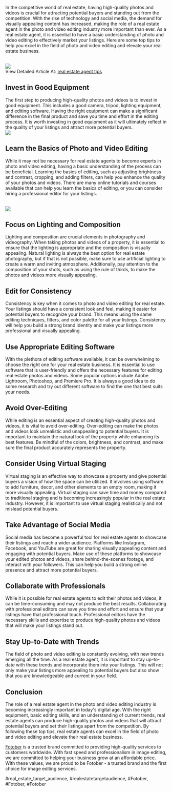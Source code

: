 <p>In the competitive world of real estate, having high-quality photos and videos is crucial for attracting potential buyers and standing out from the competition. With the rise of technology and social media, the demand for visually appealing content has increased, making the role of a real estate agent in the photo and video editing industry more important than ever. As a real estate agent, it is essential to have a basic understanding of photo and video editing to effectively market your listings. Here are some top tips to help you excel in the field of photo and video editing and elevate your real estate business.</p><br><img src="https://fotober.com/_next/image?url=https%3A%2F%2Fapi-fotober.fotober.com%2Fassets%2Ffe75c3cf-c7c3-426d-accd-26881d9b8320&w=828&q=75"></br>
View Detailed Article At: <a href="https://fotober.com/real-estate-agent-tips">real estate agent tips</a><h2>Invest in Good Equipment</h2><p>The first step to producing high-quality photos and videos is to invest in good equipment. This includes a good camera, tripod, lighting equipment, and editing software. Having the right equipment can make a significant difference in the final product and save you time and effort in the editing process. It is worth investing in good equipment as it will ultimately reflect in the quality of your listings and attract more potential buyers.<br><img src="https://api-fotober.fotober.com/assets/ea06046d-5eab-4c48-97f8-40a0a2fa8057.jpg?width=1200&height=800"></br><h2>Learn the Basics of Photo and Video Editing</h2><p>While it may not be necessary for real estate agents to become experts in photo and video editing, having a basic understanding of the process can be beneficial. Learning the basics of editing, such as adjusting brightness and contrast, cropping, and adding filters, can help you enhance the quality of your photos and videos. There are many online tutorials and courses available that can help you learn the basics of editing, or you can consider hiring a professional editor for your listings.</p><br><img src="https://api-fotober.fotober.com/assets/7b455f69-6dfb-4290-a299-01e764f5f859.jpg?width=1200&height=800"></br><h2>Focus on Lighting and Composition</h2><p>Lighting and composition are crucial elements in photography and videography. When taking photos and videos of a property, it is essential to ensure that the lighting is appropriate and the composition is visually appealing. Natural lighting is always the best option for real estate photography, but if that is not possible, make sure to use artificial lighting to create a warm and inviting atmosphere. Additionally, pay attention to the composition of your shots, such as using the rule of thirds, to make the photos and videos more visually appealing.<h2>Edit for Consistency</h2><p>Consistency is key when it comes to photo and video editing for real estate. Your listings should have a consistent look and feel, making it easier for potential buyers to recognize your brand. This means using the same editing techniques, filters, and color palette for all your listings. Consistency will help you build a strong brand identity and make your listings more professional and visually appealing.</p><h2>Use Appropriate Editing Software</h2><p>With the plethora of editing software available, it can be overwhelming to choose the right one for your real estate business. It is essential to use software that is user-friendly and offers the necessary features for editing real estate photos and videos. Some popular options include Adobe Lightroom, Photoshop, and Premiere Pro. It is always a good idea to do some research and try out different software to find the one that best suits your needs.<h2>Avoid Over-Editing</h2><p>While editing is an essential aspect of creating high-quality photos and videos, it is vital to avoid over-editing. Over-editing can make the photos and videos look unrealistic and unappealing to potential buyers. It is important to maintain the natural look of the property while enhancing its best features. Be mindful of the colors, brightness, and contrast, and make sure the final product accurately represents the property.</p><h2>Consider Using Virtual Staging</h2><p>Virtual staging is an effective way to showcase a property and give potential buyers a vision of how the space can be utilized. It involves using software to add furniture, decor, and other elements to an empty room, making it more visually appealing. Virtual staging can save time and money compared to traditional staging and is becoming increasingly popular in the real estate industry. However, it is important to use virtual staging realistically and not mislead potential buyers.</p><h2>Take Advantage of Social Media</h2><p>Social media has become a powerful tool for real estate agents to showcase their listings and reach a wider audience. Platforms like Instagram, Facebook, and YouTube are great for sharing visually appealing content and engaging with potential buyers. Make use of these platforms to showcase your edited photos and videos, share behind-the-scenes footage, and interact with your followers. This can help you build a strong online presence and attract more potential buyers.</p><h2>Collaborate with Professionals</h2><p>While it is possible for real estate agents to edit their photos and videos, it can be time-consuming and may not produce the best results. Collaborating with professional editors can save you time and effort and ensure that your listings have that professional touch. Professional editors have the necessary skills and expertise to produce high-quality photos and videos that will make your listings stand out.</p><h2>Stay Up-to-Date with Trends</h2><p>The field of photo and video editing is constantly evolving, with new trends emerging all the time. As a real estate agent, it is important to stay up-to-date with these trends and incorporate them into your listings. This will not only make your listings more appealing to potential buyers but also show that you are knowledgeable and current in your field.</p><h2>Conclusion</h2><p>The role of a real estate agent in the photo and video editing industry is becoming increasingly important in today's digital age. With the right equipment, basic editing skills, and an understanding of current trends, real estate agents can produce high-quality photos and videos that will attract potential buyers and set their listings apart from the competition. By following these top tips, real estate agents can excel in the field of photo and video editing and elevate their real estate business.</p><p><a href="https://fotober.com/">Fotober</a> is a trusted brand committed to providing high-quality services to customers worldwide. With fast speed and professionalism in image editing, we are committed to helping your business grow at an affordable price. With these values, we are proud to be Fotober - a trusted brand and the first choice for image editing services.</p>
#real_estate_target_audience, #realestatetargetaudience, #Fotober, #Fotober, #Fotober
